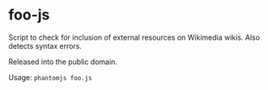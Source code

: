 foo-js
======

Script to check for inclusion of external resources on Wikimedia wikis. Also detects syntax errors.

Released into the public domain.

Usage: ```phantomjs foo.js```

